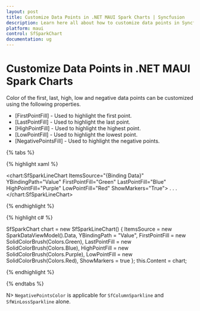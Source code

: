 ```yaml
---
layout: post
title: Customize Data Points in .NET MAUI Spark Charts | Syncfusion
description: Learn here all about how to customize data points in Syncfusion .NET MAUI Spark Charts (SfSparkChart) control and more.
platform: maui
control: SfSparkChart
documentation: ug
---
```


# Customize Data Points in .NET MAUI Spark Charts

Color of the first, last, high, low and negative data points can be customized using the following properties.

* [FirstPointFill] - Used to highlight the first point.
* [LastPointFill] - Used to highlight the last point.
* [HighPointFill] - Used to highlight the highest point.
* [LowPointFill] - Used to highlight the lowest point.
* [NegativePointsFill] - Used to highlight the negative points.

{% tabs %}

{% highlight xaml %}

<chart:SfSparkLineChart ItemsSource="{Binding Data}" 
                    YBindingPath="Value"
                    FirstPointFill="Green"
                    LastPointFill="Blue"
                    HighPointFill="Purple"
                    LowPointFill="Red"
                    ShowMarkers="True">
. . .
</chart:SfSparkLineChart>

{% endhighlight %}

{% highlight c# %}

SfSparkChart chart = new SfSparkLineChart()
{
    ItemsSource = new SparkDataViewModel().Data,
    YBindingPath = "Value",
    FirstPointFill = new SolidColorBrush(Colors.Green),
    LastPointFill = new SolidColorBrush(Colors.Blue),
    HighPointFill = new SolidColorBrush(Colors.Purple),
    LowPointFill = new SolidColorBrush(Colors.Red),
    ShowMarkers = true
};
this.Content = chart;

{% endhighlight %}

{% endtabs %}

N> `NegativePointsColor` is applicable for `SfColumnSparkline` and `SfWinLossSparkline` alone.
